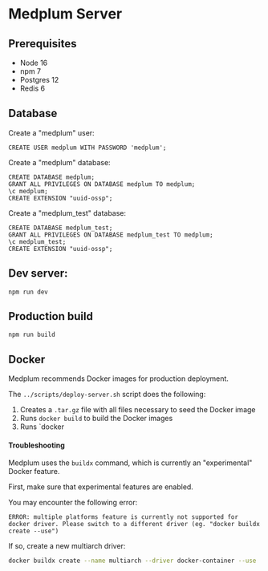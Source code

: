 # Medplum Server

## Prerequisites

- Node 16
- npm 7
- Postgres 12
- Redis 6

## Database

Create a "medplum" user:

```PLpgSQL
CREATE USER medplum WITH PASSWORD 'medplum';
```

Create a "medplum" database:

```PLpgSQL
CREATE DATABASE medplum;
GRANT ALL PRIVILEGES ON DATABASE medplum TO medplum;
\c medplum;
CREATE EXTENSION "uuid-ossp";
```

Create a "medplum_test" database:

```PLpgSQL
CREATE DATABASE medplum_test;
GRANT ALL PRIVILEGES ON DATABASE medplum_test TO medplum;
\c medplum_test;
CREATE EXTENSION "uuid-ossp";
```

## Dev server:

```
npm run dev
```

## Production build

```
npm run build
```

## Docker

Medplum recommends Docker images for production deployment.

The `../scripts/deploy-server.sh` script does the following:

1. Creates a `.tar.gz` file with all files necessary to seed the Docker image
2. Runs `docker build` to build the Docker images
3. Runs `docker

#### Troubleshooting

Medplum uses the `buildx` command, which is currently an "experimental" Docker feature.

First, make sure that experimental features are enabled.

You may encounter the following error:

```
ERROR: multiple platforms feature is currently not supported for docker driver. Please switch to a different driver (eg. "docker buildx create --use")
```

If so, create a new multiarch driver:

```bash
docker buildx create --name multiarch --driver docker-container --use
```
